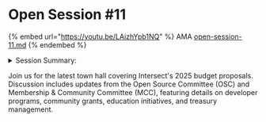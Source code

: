 # Open Session #11



{% embed url="https://youtu.be/LAizhYpb1NQ" %}
AMA [open-session-11.md](open-session-11.md "mention")
{% endembed %}

<details>

<summary>Session Summary:</summary>

The latest Cardano Budget Committee AMA session focused on budget presentations from the Open Source Committee (OSC) and the Membership and Community Committee (MCC). Representatives from both committees shared their plans for 2025, outlining key priorities, funding allocations, and opportunities for community participation. The discussion aimed to provide insight into the committees’ strategic goals and answer questions from the Cardano community.

The session began with Tex, secretary of the OSC, presenting the committee’s initiatives for 2025. He was joined by committee chair Lucas, with additional insights provided by Adam. The OSC's primary objectives revolve around expanding open-source development within the Cardano ecosystem, decentralizing core development, and providing long-term support for key infrastructure projects. To achieve this, the OSC proposed several key initiatives, including the **Maintainer Retainer Program**, which seeks to bring community contributors into Cardano’s core repositories, gradually transitioning them to maintainer roles. This program aims to decentralize development beyond the founding entities while ensuring knowledge transfer and collaboration between new and experienced maintainers.

The OSC also proposed budget allocations for **core operations**, including repository management, development monitoring in partnership with Beura, and funding for developer advocates to expand outreach in regions such as Africa, India, and North America. Additionally, a **24/7 maintenance and security support team** was proposed to handle immediate technical issues within the Cardano ecosystem, ensuring quick response times for critical incidents. The **Project Support Services** initiative was introduced as part of a paid open-source model, designed to provide governance, strategy, and sustainability support to emerging projects. This includes a structured approach to assisting teams in integrating their work with core Cardano infrastructure.

A notable addition to the OSC’s plans is the **Summer of Code program**, inspired by Google’s Summer of Code, aimed at nurturing new developers through structured mentorship and training. The committee also discussed funding for **community integration and events**, including hackathons and developer-focused workshops, as well as a bounty program for addressing high-priority issues in the ecosystem. Tex emphasized that these programs align with Cardano’s broader vision of increasing decentralization and fostering innovation through open-source contributions.

During the Q\&A session, community members raised important questions about the maintainers' selection process, global participation, and the feasibility of integrating automated funding mechanisms for developers. Jonah asked whether the OSC was working on tooling to facilitate fund distribution between maintainers and contributors. Lloyd clarified that fund distribution is managed by **Intersect’s Core Services**, which ensures that committee-approved expenditures go through a structured approval process before payments are made. Tex added that discussions with Andamio, a platform specializing in developer certification and funding mechanisms, were already underway, indicating potential future integrations.

The conversation also touched on governance structures and the broader role of the OSC in supporting decentralized development. Mercy inquired about ensuring broad global participation in the maintainer program and the Summer of Code initiative. Tex responded that the committee is actively working on a **contribution ladder** to outline clear paths for developers to become maintainers, with efforts focused on engaging a diverse set of participants worldwide. Adam provided additional insights on how maintainers will not be full-time salaried employees but will receive stipends to support their contributions while maintaining a level of independence from contracted developers.

Following the OSC presentation, Nori from the MCC took the floor to discuss the committee’s goals for **enhancing community engagement, supporting education initiatives, and administering grant programs**. The MCC focuses on championing member value within Intersect by organizing events, providing educational resources, and fostering collaboration within the Cardano ecosystem. The committee’s budget proposal aligns with four key areas: **increasing usage, governance, business operations, and vision**.

One of the major components of the MCC’s budget is **community grants**, which aim to provide funding for non-technical ecosystem projects, including language accessibility initiatives, time zone accessibility improvements, and expanded community hubs. The MCC is also collaborating with Catalyst to direct 10% of its budget towards developer grants that fund new product and feature requests within Cardano. Additionally, the MCC is launching an **educational membership tier** that will provide free access to blockchain and Cardano-related content, creating a university network, funding internships, and establishing a talent database to support workforce development within the ecosystem.

The MCC’s proposal also included funding for **grant administration**, which currently relies on a single dedicated staff member but is supported by a working group and core services. Other key initiatives include **Intersect marketing**, which covers town halls, membership drives, and event sponsorships, and **on-chain governance education**, developed in collaboration with the Civics Committee to improve community understanding of governance participation.

A critical discussion point was ensuring efficient coordination between the OSC, TSC, and MCC to prevent redundant funding efforts. Adam raised concerns about potential overlaps between technical grants from MCC, OSC’s Code Forest program, and TSC’s core development budget. Nori reassured the community that committees are actively working together to align funding streams and ensure that each committee’s responsibilities are clearly defined.

Another topic of interest was the future of **Cardano’s marketing efforts**. Pete inquired about the scope and scale of marketing initiatives under MCC, expressing interest in whether the committee would engage external firms or primarily rely on internal efforts. Nori clarified that MCC’s marketing budget is focused on **Intersect’s brand awareness and membership engagement**, rather than broader Cardano promotion. Plans are underway to establish a **dedicated Cardano Marketing Committee**, separate from MCC, which will oversee ecosystem-wide marketing initiatives.

The session concluded with an update on **the net change limit discussion**. The Budget Committee is proposing a **350 million ADA withdrawal cap for 2025**, ensuring that no more than this amount can be removed from the treasury within the given period. This figure is based on projected funding needs while maintaining sustainable treasury management. Adam and other community members raised concerns about how this figure was calculated, highlighting the importance of clear definitions and ensuring that the net change limit accounts for inflows and outflows appropriately. Lloyd confirmed that discussions are ongoing to refine the terminology and align definitions within the governance framework.

As the meeting wrapped up, community members were encouraged to **continue participating in upcoming sessions** and providing feedback on budget allocations. Plans were made to schedule further discussions on **governance funding, project Catalyst’s budget request, and Cardano’s marketing strategy**. The session reinforced the importance of **collaboration, transparency, and strategic planning** in shaping Cardano’s financial future.

</details>

Join us for the latest town hall covering Intersect's 2025 budget proposals. Discussion includes updates from the Open Source Committee (OSC) and Membership & Community Committee (MCC), featuring details on developer programs, community grants, education initiatives, and treasury management.
